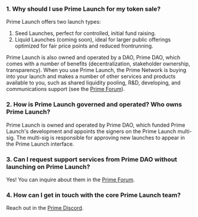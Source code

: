 ### 1. Why should I use Prime Launch for my token sale?
Prime Launch offers two launch types:
1. Seed Launches, perfect for controlled, initial fund raising.
2. Liquid Launches (coming soon), ideal for larger public offerings optimized for fair price points and reduced frontrunning.

Prime Launch is also owned and operated by a DAO, Prime DAO, which comes with a number of benefits (decentralization, stakeholder ownership, transparency). When you use Prime Launch, the Prime Network is buying into your launch and makes a number of other services and products available to you, such as shared liquidity pooling, R&D, developing, and communications support (see the <a href="https://forum.prime.xyz" target="_blank" rel="noopener noreferrer">Prime Forum</a>).

### 2. How is Prime Launch governed and operated? Who owns Prime Launch?
Prime Launch is owned and operated by Prime DAO, which funded Prime Launch's development and appoints the signers on the Prime Launch multi-sig. The multi-sig is responsible for approving new launches to appear in the Prime Launch interface.

### 3. Can I request support services from Prime DAO without launching on Prime Launch?
Yes! You can inquire about them in the <a href="https://forum.prime.xyz" target="_blank" rel="noopener noreferrer">Prime Forum</a>.

### 4. How can I get in touch with the core Prime Launch team?
Reach out in the <a href="https://discord.com/invite/x8v59pG" target="_blank" rel="noopener noreferrer">Prime Discord</a>.
